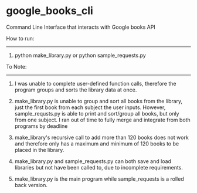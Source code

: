 # google_books_cli
Command Line Interface that interacts with Google books API

How to run:
________________________________________
1. python make_library.py  or python sample_requests.py

To Note:
________________________________________

1. I was unable to complete user-defined function calls, therefore the program groups and sorts the library data at once.

2. make_library.py is unable to group and sort all books from the library, just the first  book from each subject the user inputs. However, sample_requsts.py is able to print and sort/group all books, but only from one subject. I ran out of time to fully merge and integrate from both programs by deadline

3. make_library's recursive call to add more than 120 books does not work and therefore only has a maximum and minimum of 120 books to be placed in the library.

4. make_library.py and sample_requests.py can both save and load libraries but not have been called to, due to incomplete requirements.

5. make_library.py is the main program while sample_requests is a rolled back version.
